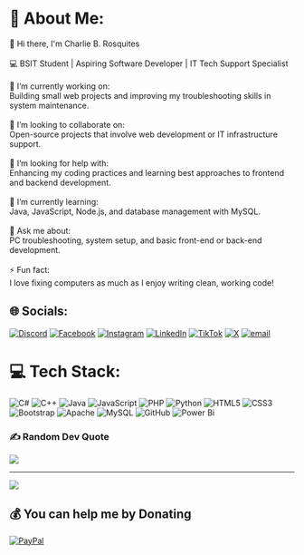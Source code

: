 # 💫 About Me:
👋 Hi there, I'm Charlie B. Rosquites<br><br>💻 BSIT Student | Aspiring Software Developer | IT Tech Support Specialist <br><br>🔭 I’m currently working on:<br>Building small web projects and improving my troubleshooting skills in system maintenance.<br><br>🤝 I’m looking to collaborate on:<br>Open-source projects that involve web development or IT infrastructure support.<br><br>👐 I’m looking for help with:<br>Enhancing my coding practices and learning best approaches to frontend and backend development.<br><br>🌱 I’m currently learning:<br>Java, JavaScript, Node.js, and database management with MySQL.<br><br>💬 Ask me about:<br>PC troubleshooting, system setup, and basic front-end or back-end development.<br><br>⚡ Fun fact:<br>I love fixing computers as much as I enjoy writing clean, working code!


## 🌐 Socials:
[![Discord](https://img.shields.io/badge/Discord-%237289DA.svg?logo=discord&logoColor=white)](https://discord.gg/https://discord.gg/e8kSUvBh) [![Facebook](https://img.shields.io/badge/Facebook-%231877F2.svg?logo=Facebook&logoColor=white)](https://facebook.com/https://www.facebook.com/charlie.rosquites.2025/) [![Instagram](https://img.shields.io/badge/Instagram-%23E4405F.svg?logo=Instagram&logoColor=white)](https://instagram.com/https://www.instagram.com/charlierosquites/) [![LinkedIn](https://img.shields.io/badge/LinkedIn-%230077B5.svg?logo=linkedin&logoColor=white)](https://linkedin.com/in/https://www.linkedin.com/in/charlie-rosquites-327465369) [![TikTok](https://img.shields.io/badge/TikTok-%23000000.svg?logo=TikTok&logoColor=white)](https://tiktok.com/@https://www.tiktok.com/@charbyte06) [![X](https://img.shields.io/badge/X-black.svg?logo=X&logoColor=white)](https://x.com/https://x.com/Charlie_123231) [![email](https://img.shields.io/badge/Email-D14836?logo=gmail&logoColor=white)](mailto:rosquitescharlie@gmail.com) 

# 💻 Tech Stack:
![C#](https://img.shields.io/badge/c%23-%23239120.svg?style=for-the-badge&logo=csharp&logoColor=white) ![C++](https://img.shields.io/badge/c++-%2300599C.svg?style=for-the-badge&logo=c%2B%2B&logoColor=white) ![Java](https://img.shields.io/badge/java-%23ED8B00.svg?style=for-the-badge&logo=openjdk&logoColor=white) ![JavaScript](https://img.shields.io/badge/javascript-%23323330.svg?style=for-the-badge&logo=javascript&logoColor=%23F7DF1E) ![PHP](https://img.shields.io/badge/php-%23777BB4.svg?style=for-the-badge&logo=php&logoColor=white) ![Python](https://img.shields.io/badge/python-3670A0?style=for-the-badge&logo=python&logoColor=ffdd54) ![HTML5](https://img.shields.io/badge/HTML5-E34F26?style=for-the-badge&logo=html5&logoColor=white)
![CSS3](https://img.shields.io/badge/CSS3-1572B6?style=for-the-badge&logo=css3&logoColor=white)
![Bootstrap](https://img.shields.io/badge/bootstrap-%238511FA.svg?style=for-the-badge&logo=bootstrap&logoColor=white) ![Apache](https://img.shields.io/badge/apache-%23D42029.svg?style=for-the-badge&logo=apache&logoColor=white) ![MySQL](https://img.shields.io/badge/mysql-4479A1.svg?style=for-the-badge&logo=mysql&logoColor=white) ![GitHub](https://img.shields.io/badge/github-%23121011.svg?style=for-the-badge&logo=github&logoColor=white) ![Power Bi](https://img.shields.io/badge/power_bi-F2C811?style=for-the-badge&logo=powerbi&logoColor=black)

### ✍️ Random Dev Quote
![](https://quotes-github-readme.vercel.app/api?type=horizontal&theme=radical)

---
[![](https://visitcount.itsvg.in/api?id=charbyte06&icon=0&color=0)](https://visitcount.itsvg.in)

  ## 💰 You can help me by Donating
  [![PayPal](https://img.shields.io/badge/PayPal-00457C?style=for-the-badge&logo=paypal&logoColor=white)](https://paypal.me/paypal.me/CHARLIEROSQUITES) 

  
<!-- Proudly created with GPRM ( https://gprm.itsvg.in ) -->
